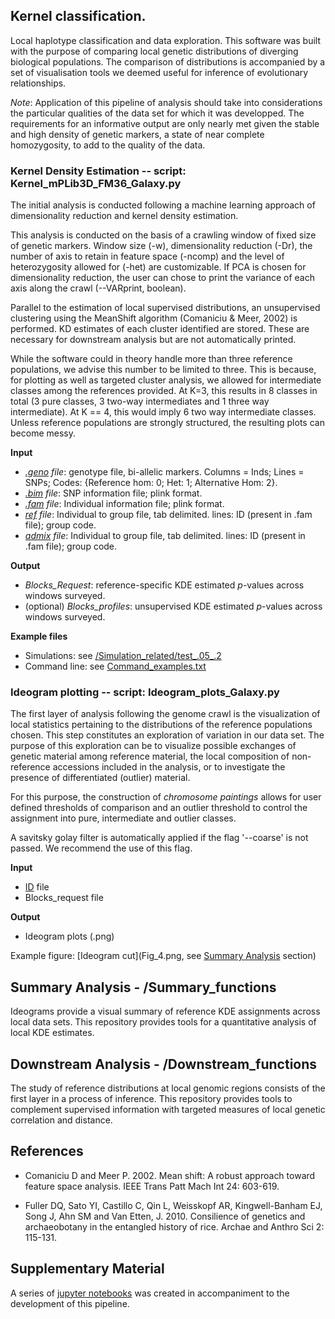 ## Kernel classification.

Local haplotype classification and data exploration. This software was built with the purpose of comparing local 
genetic distributions of diverging biological populations. The comparison of distributions is accompanied by a set of 
visualisation tools we deemed useful for inference of evolutionary relationships.

_Note_: Application of this pipeline of analysis should take into considerations the particular qualities of the data set for which 
it was developped. The requirements for an informative output are only nearly met given the stable and high density of genetic markers,
 a state of near complete homozygosity, to add to the quality of the data.

### Kernel Density Estimation -- script: Kernel_mPLib3D_FM36_Galaxy.py 

The initial analysis is conducted following a machine learning approach 
of dimensionality reduction and kernel density estimation. 

This analysis is conducted on the basis of a crawling window of fixed size of genetic markers. Window size (-w), 
dimensionality reduction (-Dr), the number of axis to retain in feature space (-ncomp) and the level of heterozygosity allowed 
for (-het) are customizable. If PCA is chosen for dimensionality reduction, the user can chose to print the variance 
of each axis along the crawl (--VARprint, boolean).

Parallel to the estimation of local supervised distributions, an unsupervised clustering using the MeanShift algorithm 
(Comaniciu & Meer, 2002) is performed. KD estimates of each cluster identified are stored. These are necessary for downstream analysis 
but are not automatically printed.

While the software could in theory handle more than three reference populations, we advise this number to be limited to three. 
This is because, for plotting as well as targeted cluster analysis, we allowed for intermediate classes among the references 
provided. At K=3, this results in 8 classes in total (3 pure classes, 3 two-way intermediates and 1 three way intermediate). 
At K == 4, this would imply 6 two way intermediate classes. Unless reference populations are strongly structured, the resulting plots 
can become messy.

**Input**

- *[.geno](https://github.com/SantosJGND/Galaxy_KDE_classifier/blob/master/Simulation_related/test_.05_.2/test.geno) file*: genotype file, bi-allelic markers. Columns = Inds; Lines = SNPs; Codes: {Reference hom: 0; Het: 1; Alternative Hom: 2}.
- *[.bim](https://github.com/SantosJGND/Galaxy_KDE_classifier/blob/master/Simulation_related/test_.05_.2/test.bim) file*: SNP information file; plink format.
- *[.fam](https://github.com/SantosJGND/Galaxy_KDE_classifier/blob/master/Simulation_related/test_.05_.2/test.fam) file*: Individual information file; plink format.
- *[ref](https://github.com/SantosJGND/Galaxy_KDE_classifier/blob/master/Simulation_related/refs_sim.txt) file*: Individual to group file, tab delimited. lines: ID (present in .fam file); group code.
- *[admix](https://github.com/SantosJGND/Galaxy_KDE_classifier/blob/master/Simulation_related/admx_sim.txt) file*: Individual to group file, tab delimited. lines: ID (present in .fam file); group code.

**Output**

- *Blocks_Request*: reference-specific KDE estimated *p*-values across windows surveyed. 
- (optional) *Blocks_profiles*: unsupervised KDE estimated *p*-values across windows surveyed.

**Example files**

- Simulations: see [/Simulation_related/test_.05_.2](Galaxy_KDE_classifier/Simulation_related/test_.05_.2/Ideo_sample32_CHR01_Z1.6_bin9.png)
- Command line: see [Command_examples.txt](Command_examples.txt)

### Ideogram plotting -- script: Ideogram_plots_Galaxy.py

The first layer of analysis following the genome crawl is the visualization of local statistics pertaining 
to the distributions of the reference populations chosen. This step constitutes an exploration of variation 
in our data set. The purpose of this exploration can be to visualize possible exchanges of genetic material among 
reference material, the local composition of non-reference accessions included in the analysis, or to investigate 
the presence of differentiated (outlier) material.

For this purpose, the construction of _chromosome paintings_ allows for user defined thresholds of comparison and an 
outlier threshold to control the assignment into pure, intermediate and outlier classes.

A savitsky golay filter is automatically applied if the flag '--coarse' is not passed. We recommend the use of this flag.

**Input**

- [ID](https://github.com/SantosJGND/Galaxy_KDE_classifier/blob/master/Simulation_related/Focus_IDs.txt) file
- Blocks_request file

**Output**

- Ideogram plots (.png)

Example figure: [Ideogram cut](Fig_4.png, see [Summary Analysis]() section)


## Summary Analysis - /Summary_functions

Ideograms provide a visual summary of reference KDE assignments across local data sets. This repository provides tools for 
a quantitative analysis of local KDE estimates.

## Downstream Analysis - /Downstream_functions

The study of reference distributions at local genomic regions consists of the first layer in a process of inference. This repository 
provides tools to complement supervised information with targeted measures of local genetic correlation and distance.

## References

- Comaniciu D and Meer P. 2002. Mean shift: A robust approach toward feature space analysis. IEEE Trans Patt Mach Int 24: 603-619.

- Fuller DQ, Sato YI, Castillo C, Qin L, Weisskopf AR, Kingwell-Banham EJ, Song J, Ahn SM and Van Etten, J. 2010. Consilience of genetics and archaeobotany in the entangled history of rice. Archae and Anthro Sci 2: 115-131.

## Supplementary Material

A series of [jupyter notebooks](https://github.com/SantosJGND/Genetic-data-analysis) was created in accompaniment to the development of this
pipeline.